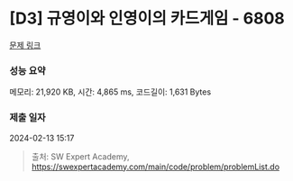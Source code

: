 # [D3] 규영이와 인영이의 카드게임 - 6808 

[문제 링크](https://swexpertacademy.com/main/code/problem/problemDetail.do?contestProbId=AWgv9va6HnkDFAW0) 

### 성능 요약

메모리: 21,920 KB, 시간: 4,865 ms, 코드길이: 1,631 Bytes

### 제출 일자

2024-02-13 15:17



> 출처: SW Expert Academy, https://swexpertacademy.com/main/code/problem/problemList.do